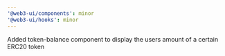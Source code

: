 ```yaml
---
'@web3-ui/components': minor
'@web3-ui/hooks': minor
---
```


Added token-balance component to display the users amount of a certain ERC20 token
